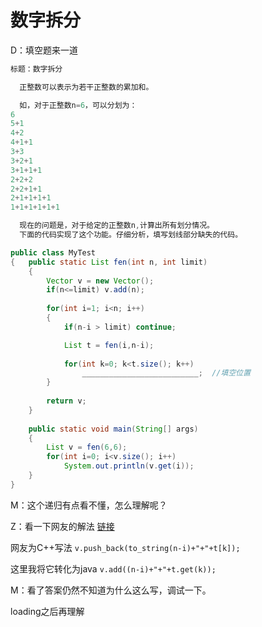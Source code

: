 # 数字拆分   

D：填空题来一道

```java
标题：数字拆分

  正整数可以表示为若干正整数的累加和。

  如，对于正整数n=6，可以分划为： 
6
5+1
4+2
4+1+1
3+3
3+2+1
3+1+1+1
2+2+2
2+2+1+1
2+1+1+1+1
1+1+1+1+1+1

  现在的问题是，对于给定的正整数n,计算出所有划分情况。
  下面的代码实现了这个功能。仔细分析，填写划线部分缺失的代码。

public class MyTest
{	public static List fen(int n, int limit)
	{
		Vector v = new Vector();
		if(n<=limit) v.add(n);
		
		for(int i=1; i<n; i++)
		{
			if(n-i > limit) continue;

			List t = fen(i,n-i);
			
			for(int k=0; k<t.size(); k++)
				__________________________;  //填空位置
		}
		
		return v;
	}
	
	public static void main(String[] args)
	{		
		List v = fen(6,6);		
		for(int i=0; i<v.size(); i++)
			System.out.println(v.get(i));
	}
}
```

M：这个递归有点看不懂，怎么理解呢？

Z：看一下网友的解法 [链接](https://blog.csdn.net/calculate23/article/details/79366154)  

网友为C++写法  ``v.push_back(to_string(n-i)+"+"+t[k]); `` 

这里我将它转化为java   ``v.add((n-i)+"+"+t.get(k));``    

M：看了答案仍然不知道为什么这么写，调试一下。





loading之后再理解















